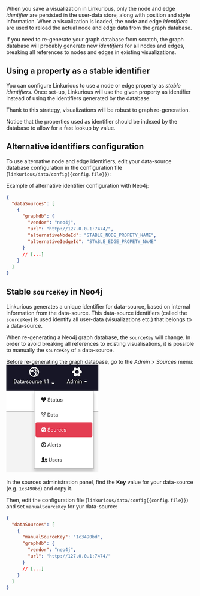 
When you save a visualization in Linkurious, only the node and edge *identifier* are persisted in the user-data store,
along with position and style information.
When a visualization is loaded, the node and edge *identifiers* are used to reload the actual node and edge data from the graph database.

If you need to re-generate your graph database from scratch,
the graph database will probably generate new *identifiers* for all nodes and edges,
breaking all references to nodes and edges in existing visualizations.

## Using a property as a stable identifier

You can configure Linkurious to use a node or edge property as *stable identifiers*.
Once set-up, Linkurious will use the given property as identifier instead of using the identifiers generated by the database.

Thank to this strategy, visualizations will be robust to graph re-generation.

Notice that the properties used as identifier should be indexed by the database to allow for a fast lookup by value.

## Alternative identifiers configuration

To use alternative node and edge identifiers,
edit your data-source database configuration in the configuration file (`linkurious/data/config{{config.file}}`):

Example of alternative identifier configuration with Neo4j:
```json
{
  "dataSources": [
    {
      "graphdb": {
        "vendor": "neo4j",
        "url": "http://127.0.0.1:7474/",
        "alternativeNodeId": "STABLE_NODE_PROPETY_NAME",
        "alternativeIedgeId": "STABLE_EDGE_PROPETY_NAME"
      }
      // [...]
    }
  ]
}
```

## Stable `sourceKey` in Neo4j

Linkurious generates a unique identifier for data-source, based on internal information from the data-source.
This data-source identifiers (called the `sourceKey`) is used identify all user-data (visualizations etc.)
that belongs to a data-source.

When re-generating a Neo4j graph database, the `sourceKey` will change.
In order to avoid breaking all references to existing visualisations, 
it is possible to manually the `sourceKey` of a data-source.

Before re-generating the graph database, go to the *Admin* > *Sources* menu:
![sources admin menu](menu-sources.png)

In the sources administration panel, find the **Key** value for your data-source (e.g. `1c3490bd`) and copy it.
 
Then, edit the configuration file (`linkurious/data/config{{config.file}}`) 
and set `manualSourceKey` for yur data-source:
```json
{
  "dataSources": [
    {
      "manualSourceKey": "1c3490bd",
      "graphdb": {
        "vendor": "neo4j",
        "url": "http://127.0.0.1:7474/"
      }
      // [...]
    }
  ]
}
```

